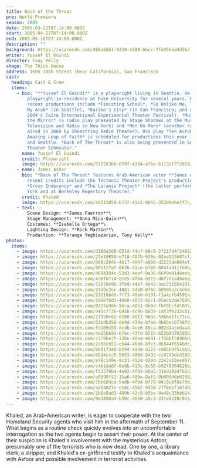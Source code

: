 ```yaml
---
title: Back of the Throat
pre: World Premiere
season: 2005
date: 2005-03-22T07:14:00.000Z
start: 2005-04-22T07:14:00.000Z
end: 2005-05-16T07:14:00.000Z
description: ""
background: https://ucarecdn.com/d80a6bb1-0210-4380-b6cc-7fd456bedd55/
writer: Yussef El Guindi
director: Tony Kelly
stage: The Thick House
address: 1695 18th Street (Near California), San Francisco
cast:
  heading: Cast & Crew
  items:
    - bio: "**Yussef El Guindi** is a playwright living in Seattle. He was
        playwright-in-residence at Duke University for several years. His most
        recent productions include *Finishing School*, *So Unlike Me, Trading In
        My Arab* (in Seattle), *Karima's City* (in San Francisco; and as part of
        2004's Cairo International Experimental Theater Festival), *Murder in
        the Mirror* (a radio play presented by Stage Shadows at the Museum of
        Television and Radio in New York) and *Men On Mars* (another radio play
        aired in 2004 by Shoestring Radio Theater). His play *Ten Acrobats in An
        Amazing Leap of Faith* is scheduled for productions this year in Chicago
        and Seattle. *Back of The Throat* is also being presented in Seattle by
        Theater Schmeater."
      name: Yussef El Guindi
      credit: Playwright
      image: https://ucarecdn.com/572583b6-07df-4384-a76e-b1132f7f2029/
    - name: James Asher
      bio: "*Back of The Throat* features Arab-American actor **James Asher**, whose
        recent credits include the Tectonic Theater Project's productions of
        *Gross Indecency* and *The Laramie Project* (the latter performed in New
        York and at Berkeley Repertory Theatre)."
      credit: Khaled
      image: https://ucarecdn.com/4d215859-b737-41a2-9bb5-35289e6e1f7c/
    - text: |-
        Scene Design: **James Faerron**\
        Stage Management: **Anna Mico-Quinn**\
        Costumes: **Isabella Ortega**\
        Lighting Design: **Rick Martin**\
        Production: **Torange Yeghiazarian, Tony Kelly**
photos:
  items:
    - image: https://ucarecdn.com/d180a3d8-651d-44cf-b0c8-2f217d4f2488/
    - image: https://ucarecdn.com/2fe19859-e718-40fb-936e-82ae525b87cf/
    - image: https://ucarecdn.com/800c284b-4b17-4047-a906-d2535de904ef/
    - image: https://ucarecdn.com/001127ef-8626-41ce-b786-884fad11f60b/
    - image: https://ucarecdn.com/d694384c-52d3-4eaf-9a36-66f0e91d4ecb/
    - image: https://ucarecdn.com/438f8714-81e5-4f64-b815-d0f7a1ad8a6d/
    - image: https://ucarecdn.com/13570e9b-3f8d-44bf-9042-3ac211b54397/
    - image: https://ucarecdn.com/23d9c2ec-4081-4db0-8f8e-b0505e2c3e64/
    - image: https://ucarecdn.com/211186dd-7f73-40a0-b131-f1a4cfb4591a/
    - image: https://ucarecdn.com/1986f6d1-4060-4053-82c1-b5ecb2de7600/
    - image: https://ucarecdn.com/0127e08b-56ca-4051-9b0d-fbf8bcfd1085/
    - image: https://ucarecdn.com/945c7726-095b-4c96-b839-1af3fe232cb1/
    - image: https://ucarecdn.com/21950c62-8100-48f2-968e-5366d1fc73ce/
    - image: https://ucarecdn.com/63bdb358-de9d-439a-bfa0-9b05ecb738fd/
    - image: https://ucarecdn.com/fd105e59-dcdb-4ce6-89ca-002d4acedaa4/
    - image: https://ucarecdn.com/4ed5bb92-07ec-43fd-b51b-653b93702036/
    - image: https://ucarecdn.com/c379be7f-33b6-40aa-9691-1f56bf589b8d/
    - image: https://ucarecdn.com/2a88c651-cb44-46b6-8fe3-06844f654bdc/
    - image: https://ucarecdn.com/b8d17340-8294-4aa8-a127-c685097515b5/
    - image: https://ucarecdn.com/09d4ccc5-5b53-4060-8432-cc9749dcd38d/
    - image: https://ucarecdn.com/e78c149e-9c21-412d-920d-22e2a52ee957/
    - image: https://ucarecdn.com/c4b1da0f-6e6b-415c-8c68-b92f0364620b/
    - image: https://ucarecdn.com/f23579b4-4a92-4f92-b9a5-31ed192dfb2d/
    - image: https://ucarecdn.com/e0898f52-15a6-480e-8af5-9b00846b0209/
    - image: https://ucarecdn.com/7bb689ca-5adb-4f94-bf78-8416e8f8e736/
    - image: https://ucarecdn.com/a254827e-e18c-4562-93b0-2ff691f16748/
    - image: https://ucarecdn.com/1b8e8a63-489b-42c8-b5ba-0e48c33bbb24/
    - image: https://ucarecdn.com/9e3850a4-b39c-4650-a9c3-33fe8220c943/
---
```

Khaled, an Arab-American writer, is eager to cooperate with the two Homeland Security agents who visit him in the aftermath of September 11. What begins as a routine check quickly evolves into an uncomfortable interrogation as the two agents begin to assert their power.  At the center of their suspicion is Khaled's involvement with the mysterious Asfoor, presumably one of the terrorists who is now dead.  One by one, a library clerk, a stripper, and Khaled's ex-girlfriend testify to Khaled's acquaintance with Asfoor and possible involvement in terrorist activities.